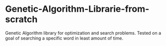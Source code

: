 # Genetic-Algorithm-Librarie-from-scratch

Genetic Algorithm library for optimization and search problems. Tested on a goal of searching a specific word in least amount of time.
